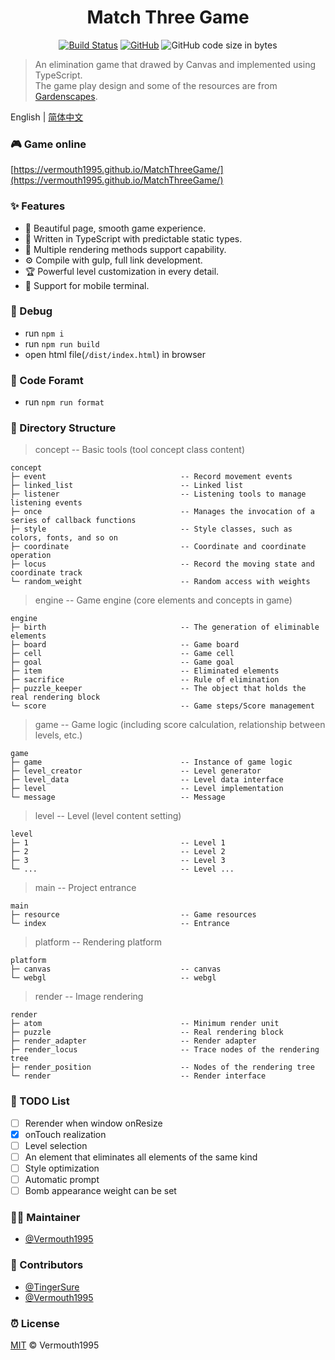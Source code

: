 <h1 align="center">Match Three Game</h1>

<div align="center">

[![Build Status](https://img.shields.io/travis/Vermouth1995/MatchThreeGame)](https://travis-ci.org/github/Vermouth1995/MatchThreeGame)
[![GitHub](https://img.shields.io/github/license/vermouth1995/MatchThreeGame?color=blue)](https://github.com/Vermouth1995/MatchThreeGame/blob/master/LICENSE)
![GitHub code size in bytes](https://img.shields.io/github/languages/code-size/Vermouth1995/MatchThreeGame?color=orange)

</div>

> An elimination game that drawed by Canvas and implemented using TypeScript.<br />
The game play design and some of the resources are from [Gardenscapes](https://www.playrix.com/gardenscapes/).

English | [简体中文](./README_CN.md)

### 🎮 Game online

[https://vermouth1995.github.io/MatchThreeGame/](https://vermouth1995.github.io/MatchThreeGame/)

### ✨ Features

- 🎀 Beautiful page, smooth game experience.
- 🌼 Written in TypeScript with predictable static types.
- 🏅 Multiple rendering methods support capability.
- ⚙️ Compile with gulp, full link development.
- 🏆 Powerful level customization in every detail.
- 🤳 Support for mobile terminal.

### 🔨 Debug

- run `npm i`
- run `npm run build`
- open html file(`/dist/index.html`) in browser

### 💅 Code Foramt

- run `npm run format`

### 🔖 Directory Structure

> concept -- Basic tools (tool concept class content)

	concept
	├─ event                              -- Record movement events
	├─ linked_list                        -- Linked list
	├─ listener                           -- Listening tools to manage listening events
	├─ once                               -- Manages the invocation of a series of callback functions
	├─ style                              -- Style classes, such as colors, fonts, and so on
	├─ coordinate                         -- Coordinate and coordinate operation
	├─ locus                              -- Record the moving state and coordinate track
	└─ random_weight                      -- Random access with weights

> engine -- Game engine (core elements and concepts in game)

	engine
	├─ birth                              -- The generation of eliminable elements
	├─ board                              -- Game board
	├─ cell                               -- Game cell
	├─ goal                               -- Game goal
	├─ item                               -- Eliminated elements
	├─ sacrifice                          -- Rule of elimination
	├─ puzzle_keeper                      -- The object that holds the real rendering block
	└─ score                              -- Game steps/Score management

> game -- Game logic (including score calculation, relationship between levels, etc.)

	game
	├─ game                               -- Instance of game logic
	├─ level_creator                      -- Level generator
	├─ level_data                         -- Level data interface
	├─ level                              -- Level implementation
	└─ message                            -- Message

> level -- Level (level content setting)

	level
	├─ 1                                  -- Level 1
	├─ 2                                  -- Level 2
	├─ 3                                  -- Level 3
	└─ ...                                -- Level ...

> main -- Project entrance

	main
	├─ resource                           -- Game resources
	└─ index                              -- Entrance

> platform -- Rendering platform

	platform
	├─ canvas                             -- canvas
	└─ webgl                              -- webgl

> render -- Image rendering

	render
	├─ atom                               -- Minimum render unit
	├─ puzzle                             -- Real rendering block
	├─ render_adapter                     -- Render adapter
	├─ render_locus                       -- Trace nodes of the rendering tree
	├─ render_position                    -- Nodes of the rendering tree
	└─ render                             -- Render interface

### 🚧 TODO List

- [ ] Rerender when window onResize
- [x] onTouch realization
- [ ] Level selection
- [ ] An element that eliminates all elements of the same kind
- [ ] Style optimization
- [ ] Automatic prompt
- [ ] Bomb appearance weight can be set

### 👩‍💻 Maintainer

- [@Vermouth1995](https://github.com/Vermouth1995)

### 🤝 Contributors

- [@TingerSure](https://github.com/TingerSure)
- [@Vermouth1995](https://github.com/Vermouth1995)

### ⏰ License

[MIT](LICENSE) © Vermouth1995
